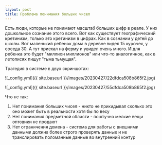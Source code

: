 ```yaml
---
layout: post
title: Проблема понимания больших чисел
---
```


Есть люди, которые не понимают масштаб больших цифр в реале. У них дошкольное сознание этого всего.
Вот как существует географический кретинизм, только это кретинизм в цифрах. Как в сознании у детей до школы. 
Вот маленький ребенок дома в деревне видел 15 курочек, у соседа 30. А тут приехал на ферму и увидел очень много. 
И для ребенка это будет "миллион миллионов" или что-то аналогичное, как в летописях пишут "тьма тьмущая".

Трагедия в системе в двух скриншотах:

![_config.yml]({{ site.baseurl }}/images/20230427/22dfdca508b865f2.jpg)

![_config.yml]({{ site.baseurl }}/images/20230427/55dfdca508b865f2.jpg)

Что не так:
1. Нет понимания больших чисел - никто не прикидывал сколько это оно может быть в реальности хотя бы по весу
2. Нет понимания предметной области - поштучно мелкие вещи оптовики не продают
3. Нет ограничения домена - система для работы с внешними данными должна более строго проверять данные и не транслировать поломанные данные во внутренний контур